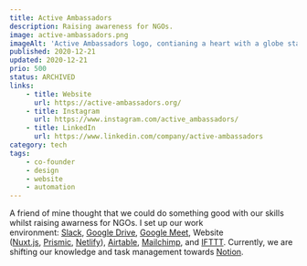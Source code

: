 ```yaml
---
title: Active Ambassadors
description: Raising awareness for NGOs.
image: active-ambassadors.png
imageAlt: 'Active Ambassadors logo, contianing a heart with a globe stating: Active-Ambassadory - we care.'
published: 2020-12-21
updated: 2020-12-21
prio: 500
status: ARCHIVED
links:
    - title: Website
      url: https://active-ambassadors.org/
    - title: Instagram
      url: https://www.instagram.com/active_ambassadors/
    - title: LinkedIn
      url: https://www.linkedin.com/company/active-ambassadors
category: tech
tags:
    - co-founder
    - design
    - website
    - automation
---
```


A friend of mine thought that we could do something good with our skills whilst raising awarness for NGOs. I set up our work environment: [Slack](https://slack.com/intl/en-de/), [Google Drive](https://www.google.com/intl/en_in/drive/), [Google Meet](https://meet.google.com/), Website ([Nuxt.js](https://nuxtjs.org/), [Prismic](https://prismic.io/), [Netlify](https://www.netlify.com/)), [Airtable](https://airtable.com/), [Mailchimp](https://mailchimp.com/), and [IFTTT](https://ifttt.com/). Currently, we are shifting our knowledge and task management towards [Notion](https://www.notion.so/).
